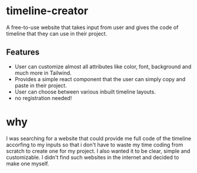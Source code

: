 # timeline-creator

A free-to-use website that takes input from user and gives the code of timeline that they can use in their project.

## Features

- User can customize almost all attributes like color, font, background and much more in Tailwind.
- Provides a simple react component that the user can simply copy and paste in their project. 
- User can choose between various inbuilt timeline layouts.
- no registration needed!

# why

I was searching for a website that could provide me full code of the timeline accorfing to my inputs so that i don't have to waste my time coding from scratch to create one for my project. I also wanted it to be clear, simple and customizable. I didn't find such websites in the internet and decided to make one myself. 
